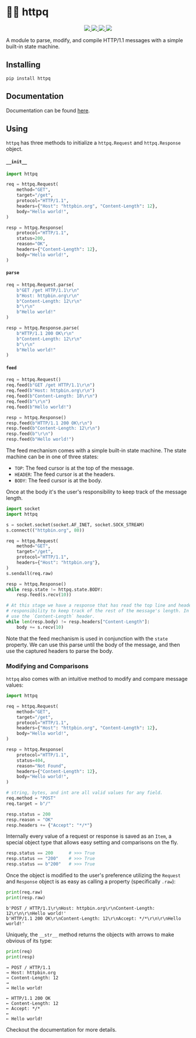 # 🏃‍♂️ httpq

<p align="center">

  <a href="https://github.com/synchronizing/httpq/actions/workflows/pytest-cover-run.yaml">
    <img src="https://github.com/synchronizing/httpq/actions/workflows/pytest-cover-run.yaml/badge.svg">
  </a>

<a href="https://synchronizing.github.io/httpq/">
    <img src="https://github.com/synchronizing/httpq/actions/workflows/docs-publish.yaml/badge.svg">
  </a>
  
  <a href="https://coveralls.io/github/synchronizing/httpq?branch=master">
    <img src="https://coveralls.io/repos/github/synchronizing/httpq/badge.svg?branch=master">
  </a>

  <a href="https://opensource.org/licenses/MIT">
    <img src="https://img.shields.io/badge/License-MIT-yellow.svg">
  </a>
</p>

A module to parse, modify, and compile HTTP/1.1 messages with a simple built-in state machine.

## Installing

```
pip install httpq
```

## Documentation

Documentation can be found [here](https://synchronizing.github.io/httpq/).

## Using

`httpq` has three methods to initialize a `httpq.Request` and `httpq.Response` object.

#### `__init__`

```python
import httpq

req = httpq.Request(
    method="GET",
    target="/get",
    protocol="HTTP/1.1",
    headers={"Host": "httpbin.org", "Content-Length": 12},
    body="Hello world!",
)

resp = httpq.Response(
    protocol="HTTP/1.1",
    status=200,
    reason="OK",
    headers={"Content-Length": 12},
    body="Hello world!",
)
```

#### `parse`

```python
req = httpq.Request.parse(
    b"GET /get HTTP/1.1\r\n"
    b"Host: httpbin.org\r\n"
    b"Content-Length: 12\r\n"
    b"\r\n"
    b"Hello world!"
)

resp = httpq.Response.parse(
    b"HTTP/1.1 200 OK\r\n"
    b"Content-Length: 12\r\n"
    b"\r\n"
    b"Hello world!"
)
```

#### `feed`

```python
req = httpq.Request()
req.feed(b"GET /get HTTP/1.1\r\n")
req.feed(b"Host: httpbin.org\r\n")
req.feed(b"Content-Length: 18\r\n")
req.feed(b"\r\n")
req.feed(b"Hello world!")

resp = httpq.Response()
resp.feed(b"HTTP/1.1 200 OK\r\n")
resp.feed(b"Content-Length: 12\r\n")
resp.feed(b"\r\n")
resp.feed(b"Hello world!")
```

The feed mechanism comes with a simple built-in state machine. The state machine can be in one of three states:

* `TOP`: The feed cursor is at the top of the message.
* `HEADER`: The feed cursor is at the headers.
* `BODY`: The feed cursor is at the body.

Once at the body it's the user's responsibility to keep track of the message length.

```python
import socket
import httpq

s = socket.socket(socket.AF_INET, socket.SOCK_STREAM)
s.connect(("httpbin.org", 80))

req = httpq.Request(
    method="GET",
    target="/get",
    protocol="HTTP/1.1",
    headers={"Host": "httpbin.org"},
)
s.sendall(req.raw)

resp = httpq.Response()
while resp.state != httpq.state.BODY:
    resp.feed(s.recv(10))

# At this stage we have a response that has read the top line and headers. It's the user's
# responsibility to keep track of the rest of the message's length. In this case, we'll just
# use the `Content-Length` header.
while len(resp.body) != resp.headers["Content-Length"]:
    body += s.recv(10)
```

Note that the feed mechanism is used in conjunction with the `state` property. We can use this parse until the body of the message, and then use the captured headers to parse the body.

### Modifying and Comparisons

`httpq` also comes with an intuitive method to modify and compare message values:

```python
import httpq

req = httpq.Request(
    method="GET",
    target="/get",
    protocol="HTTP/1.1",
    headers={"Host": "httpbin.org", "Content-Length": 12},
    body="Hello world!",
)

resp = httpq.Response(
    protocol="HTTP/1.1",
    status=404,
    reason="Not Found",
    headers={"Content-Length": 12},
    body="Hello world!",
)

# string, bytes, and int are all valid values for any field.
req.method = "POST"
req.target = b"/"

resp.status = 200
resp.reason = "OK"
resp.headers += {"Accept": "*/*"}
```

Internally every value of a request or response is saved as an `Item`, a special object type that allows easy setting and comparisons on the fly.

```python
resp.status == 200      # >>> True
resp.status == "200"    # >>> True
resp.status == b"200"   # >>> True
```

Once the object is modified to the user's preference utilizing the `Request` and `Response` object is as easy as calling a property (specifically `.raw`):

```python
print(req.raw)
print(resp.raw)
```

```
b'POST / HTTP/1.1\r\nHost: httpbin.org\r\nContent-Length: 12\r\n\r\nHello world!'
b'HTTP/1.1 200 OK\r\nContent-Length: 12\r\nAccept: */*\r\n\r\nHello world!'
```

Uniquely, the `__str__` method returns the objects with arrows to make obvious of its type:

```python
print(req)
print(resp)
```

```
→ POST / HTTP/1.1
→ Host: httpbin.org
→ Content-Length: 12
→ 
→ Hello world!

← HTTP/1.1 200 OK
← Content-Length: 12
← Accept: */*
← 
← Hello world!
```

Checkout the documentation for more details.
